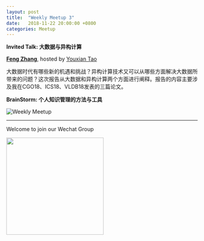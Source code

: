 ```yaml
---
layout: post
title:  "Weekly Meetup 3"
date:   2018-11-22 20:00:00 +0800
categories: Meetup
---
```


**Invited Talk: 大数据与异构计算**

**[Feng Zhang](http://iir.ruc.edu.cn/~zhangf/)**, hosted by [Youxian Tao](http://iir.ruc.edu.cn/~taoyx/)

大数据时代有哪些新的机遇和挑战？异构计算技术又可以从哪些方面解决大数据所带来的问题？这次报告从大数据和异构计算两个方面进行阐释。报告的内容主要涉及我在CGO18、ICS18、VLDB18发表的三篇论文。

**BrainStorm: 个人知识管理的方法与工具**

![Weekly Meetup](/meetup/images/poster-2018-11-22.jpg)

<hr/>

Welcome to join our Wechat Group

<img src="/meetup/images/wechat_group.jpg" width="256" height="256" align="center">